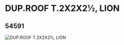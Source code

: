 # DUP.ROOF T.2X2X2½, LION
## 54591
![DUP.ROOF T.2X2X2½, LION](https://lc-www-live-s.legocdn.com/media/bricks/5/2/4282639.jpg)